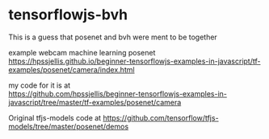# tensorflowjs-bvh
This is a guess that posenet and bvh were ment to be together



example webcam machine learning posenet  
https://hpssjellis.github.io/beginner-tensorflowjs-examples-in-javascript/tf-examples/posenet/camera/index.html


my code for it is at   
https://github.com/hpssjellis/beginner-tensorflowjs-examples-in-javascript/tree/master/tf-examples/posenet/camera


Original tfjs-models code at 
https://github.com/tensorflow/tfjs-models/tree/master/posenet/demos
